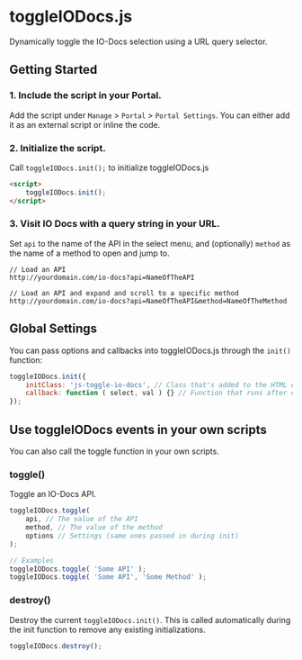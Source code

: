 # toggleIODocs.js

Dynamically toggle the IO-Docs selection using a URL query selector.

## Getting Started

### 1. Include the script in your Portal.

Add the script under `Manage` > `Portal` > `Portal Settings`. You can either add it as an external script or inline the code.

### 2. Initialize the script.

Call `toggleIODocs.init();` to initialize toggleIODocs.js

```html
<script>
	toggleIODocs.init();
</script>
```

### 3. Visit IO Docs with a query string in your URL.

Set `api` to the name of the API in the select menu, and (optionally) `method` as the name of a method to open and jump to.

```
// Load an API
http://yourdomain.com/io-docs?api=NameOfTheAPI

// Load an API and expand and scroll to a specific method
http://yourdomain.com/io-docs?api=NameOfTheAPI&method=NameOfTheMethod
```


## Global Settings

You can pass options and callbacks into toggleIODocs.js through the `init()` function:

```js
toggleIODocs.init({
    initClass: 'js-toggle-io-docs', // Class that's added to the HTML element on init
    callback: function ( select, val ) {} // Function that runs after content is highlighted
});
```


## Use toggleIODocs events in your own scripts

You can also call the toggle function in your own scripts.

### toggle()

Toggle an IO-Docs API.

```js
toggleIODocs.toggle(
    api, // The value of the API
    method, // The value of the method
    options // Settings (same ones passed in during init)
);

// Examples
toggleIODocs.toggle( 'Some API' );
toggleIODocs.toggle( 'Some API', 'Some Method' );
```

### destroy()

Destroy the current `toggleIODocs.init()`. This is called automatically during the init function to remove any existing initializations.

```js
toggleIODocs.destroy();
```